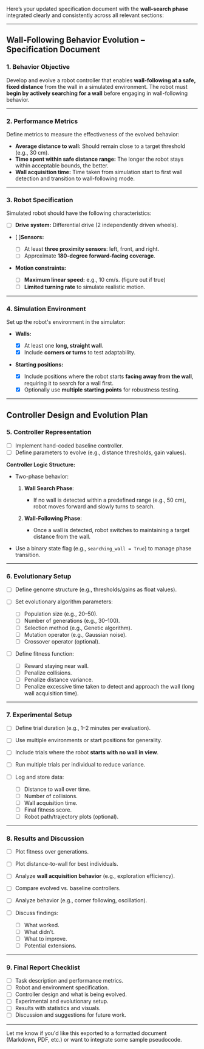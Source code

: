 Here’s your updated specification document with the **wall-search phase** integrated clearly and consistently across all relevant sections:

---

## Wall-Following Behavior Evolution – Specification Document

### 1. Behavior Objective

Develop and evolve a robot controller that enables **wall-following at a safe, fixed distance** from the wall in a simulated environment. The robot must **begin by actively searching for a wall** before engaging in wall-following behavior.

---

### 2. Performance Metrics

Define metrics to measure the effectiveness of the evolved behavior:

* **Average distance to wall:** Should remain close to a target threshold (e.g., 30 cm).
* **Time spent within safe distance range:** The longer the robot stays within acceptable bounds, the better.
* **Wall acquisition time:** Time taken from simulation start to first wall detection and transition to wall-following mode.

---

### 3. Robot Specification

Simulated robot should have the following characteristics:

* [ ] **Drive system:** Differential drive (2 independently driven wheels).
* [ ]**Sensors:**

  * [ ] At least **three proximity sensors**: left, front, and right.
  * [ ] Approximate **180-degree forward-facing coverage**.
* **Motion constraints:**

  * [ ] **Maximum linear speed:** e.g., 10 cm/s. (figure out if true)
  * [ ] **Limited turning rate** to simulate realistic motion.

---

### 4. Simulation Environment

Set up the robot's environment in the simulator:

* **Walls:**

  * [x] At least one **long, straight wall**.
  * [x] Include **corners or turns** to test adaptability.
* **Starting positions:**

  * [x] Include positions where the robot starts **facing away from the wall**, requiring it to search for a wall first.
  * [x] Optionally use **multiple starting points** for robustness testing.

---

## Controller Design and Evolution Plan

### 5. Controller Representation

* [ ] Implement hand-coded baseline controller.
* [ ] Define parameters to evolve (e.g., distance thresholds, gain values).

**Controller Logic Structure:**

* Two-phase behavior:

  1. **Wall Search Phase**:

     * If no wall is detected within a predefined range (e.g., 50 cm), robot moves forward and slowly turns to search.
  2. **Wall-Following Phase**:

     * Once a wall is detected, robot switches to maintaining a target distance from the wall.

* Use a binary state flag (e.g., `searching_wall = True`) to manage phase transition.

---

### 6. Evolutionary Setup

* [ ] Define genome structure (e.g., thresholds/gains as float values).

* [ ] Set evolutionary algorithm parameters:

  * [ ] Population size (e.g., 20–50).
  * [ ] Number of generations (e.g., 30–100).
  * [ ] Selection method (e.g., Genetic algorithm).
  * [ ] Mutation operator (e.g., Gaussian noise).
  * [ ] Crossover operator (optional).

* [ ] Define fitness function:

  * [ ] Reward staying near wall.
  * [ ] Penalize collisions.
  * [ ] Penalize distance variance.
  * [ ] Penalize excessive time taken to detect and approach the wall (long wall acquisition time).

---

### 7. Experimental Setup

* [ ] Define trial duration (e.g., 1–2 minutes per evaluation).
* [ ] Use multiple environments or start positions for generality.
* [ ] Include trials where the robot **starts with no wall in view**.
* [ ] Run multiple trials per individual to reduce variance.
* [ ] Log and store data:

  * [ ] Distance to wall over time.
  * [ ] Number of collisions.
  * [ ] Wall acquisition time.
  * [ ] Final fitness score.
  * [ ] Robot path/trajectory plots (optional).

---

### 8. Results and Discussion

* [ ] Plot fitness over generations.
* [ ] Plot distance-to-wall for best individuals.
* [ ] Analyze **wall acquisition behavior** (e.g., exploration efficiency).
* [ ] Compare evolved vs. baseline controllers.
* [ ] Analyze behavior (e.g., corner following, oscillation).
* [ ] Discuss findings:

  * [ ] What worked.
  * [ ] What didn’t.
  * [ ] What to improve.
  * [ ] Potential extensions.

---

### 9. Final Report Checklist

* [ ] Task description and performance metrics.
* [ ] Robot and environment specification.
* [ ] Controller design and what is being evolved.
* [ ] Experimental and evolutionary setup.
* [ ] Results with statistics and visuals.
* [ ] Discussion and suggestions for future work.

---

Let me know if you'd like this exported to a formatted document (Markdown, PDF, etc.) or want to integrate some sample pseudocode.
